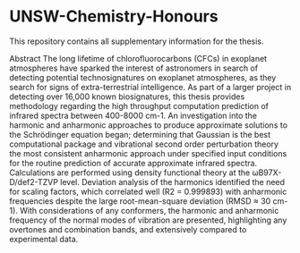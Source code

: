 # UNSW-Chemistry-Honours

This repository contains all supplementary information for the thesis.

Abstract
The long lifetime of chlorofluorocarbons (CFCs) in exoplanet atmospheres have sparked the interest of astronomers in search of detecting potential technosignatures on exoplanet atmospheres, as they search for signs of extra-terrestrial intelligence. As part of a larger project in detecting over 16,000 known biosignatures, this thesis provides methodology regarding the high throughput computation prediction of infrared spectra between 400-8000 cm-1. An investigation into the harmonic and anharmonic approaches to produce approximate solutions to the Schrödinger equation began; determining that Gaussian is the best computational package and vibrational second order perturbation theory the most consistent anharmonic approach under specified input conditions for the routine prediction of accurate approximate infrared spectra. Calculations are performed using density functional theory at the ωB97X-D/def2-TZVP level. Deviation analysis of the harmonics identified the need for scaling factors, which correlated well (R2 = 0.999893) with anharmonic frequencies despite the large root-mean-square deviation (RMSD ≈ 30 cm-1). With considerations of any conformers, the harmonic and anharmonic frequency of the normal modes of vibration are presented, highlighting any overtones and combination bands, and extensively compared to experimental data. 
